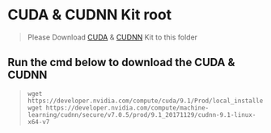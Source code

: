 # CUDA & CUDNN Kit root  
> Please Download [CUDA](https://developer.nvidia.com/cuda-downloads) &amp; [CUDNN](https://developer.nvidia.com/rdp/cudnn-download) Kit to this folder 

## Run the cmd below to download the CUDA &amp; CUDNN
> ```
> wget https://developer.nvidia.com/compute/cuda/9.1/Prod/local_installers/cuda_9.1.85_387.26_linux
> wget https://developer.nvidia.com/compute/machine-learning/cudnn/secure/v7.0.5/prod/9.1_20171129/cudnn-9.1-linux-x64-v7
> ```
